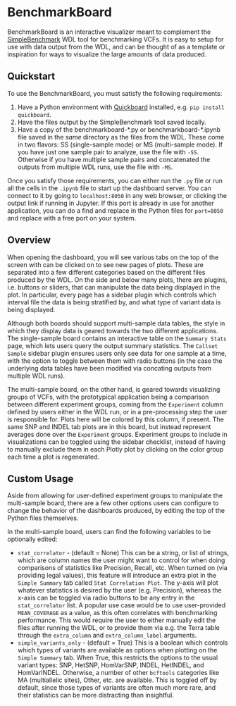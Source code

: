 # BenchmarkBoard

BenchmarkBoard is an interactive visualizer meant to complement the [SimpleBenchmark](../SimpleBenchmark.wdl) WDL tool for 
benchmarking VCFs. It is easy to setup for use with data output from the WDL, and can be thought of as a template or inspiration 
for ways to visualize the large amounts of data produced.

## Quickstart

To use the BenchmarkBoard, you must satisfy the following requirements:
1. Have a Python environment with [Quickboard](https://github.com/broadinstitute/quickboard) installed, e.g. `pip install quickboard`.
2. Have the files output by the SimpleBenchmark tool saved locally.
3. Have a copy of the benchmarkboard-\*.py or benchmarkboard-\*.ipynb file saved in the *same* directory as the files from 
the WDL. These come in two flavors: SS (single-sample mode) or MS (multi-sample mode). If you have just one sample pair to 
analyze, use the file with `-SS`. Otherwise if you have multiple sample pairs and concatenated the outputs from multiple WDL 
runs, use the file with `-MS`.

Once you satisfy those requirements, you can either run the `.py` file or run all the cells in the `.ipynb` file to start 
up the dashboard server. You can connect to it by going to `localhost:8050` in any web browser, or clicking the output 
link if running in Jupyter. If this port is already in use for another application, you can do a find and replace in the 
Python files for `port=8050` and replace with a free port on your system.

## Overview

When opening the dashboard, you will see various tabs on the top of the screen with can be clicked on to see new pages of 
plots. These are separated into a few different categories based on the different files produced by the WDL. On the side 
and below many plots, there are plugins, i.e. buttons or sliders, that can manipulate the data being displayed in the 
plot. In particular, every page has a sidebar plugin which controls which interval file the data is being stratified 
by, and what type of variant data is being displayed.

Although both boards should support multi-sample data tables, the style in which they display data is geared towards the 
two different applications. The single-sample board contains an interactive table on the `Summary Stats` page, which lets 
users query the output summary statistics. The `Callset Sample` sidebar plugin ensures users only see data for one 
sample at a time, with the option to toggle between them with radio buttons (in the case the underlying data tables have 
been modified via concating outputs from multiple WDL runs).

The multi-sample board, on the other hand, is geared towards visualizing groups of VCFs, with the prototypical application 
being a comparison between different experiment groups, coming from the `Experiment` column defined by users either 
in the WDL run, or in a pre-processing step the user is responsible for. Plots here will be colored by this column, 
if present. The same SNP and INDEL tab plots are in this board, but instead represent averages done over the 
`Experiment` groups. Experiment groups to include in visualizations can be toggled using the sidebar checklist, 
instead of having to manually exclude them in each Plotly plot by clicking on the color group each time a plot is regenerated.

## Custom Usage

Aside from allowing for user-defined experiment groups to manipulate the multi-sample board, there are a few other options 
users can configure to change the behavior of the dashboards produced, by editing the top of the Python files themselves.

In the multi-sample board, users can find the following variables to be optionally edited:
* `stat_correlator` - (default = None) This can be a string, or list of strings, which are column names the user might 
want to control for when doing comparisons of statistics like Precision, Recall, etc. When turned on (via providing legal values), 
this feature will introduce an extra plot in the `Simple Summary` tab called `Stat Correlation Plot`. The y-axis will plot whatever 
statistics is desired by the user (e.g. Precision), whereas the x-axis can be toggled via radio buttons to be any entry 
in the `stat_correlator` list. A popular use case would be to use user-provided `MEAN_COVERAGE` as a value, as this 
often correlates with benchmarking performance. This would require the user to either manually edit the files after running 
the WDL, or to provide them via e.g. the Terra table through the `extra_column` and `extra_column_label` arguments.
* `simple_variants_only` - (default = True) This is a boolean which controls which types of variants are available as 
options when plotting on the `Simple Summary` tab. When True, this restricts the options to the usual variant types: 
SNP, HetSNP, HomVarSNP, INDEL, HetINDEL, and HomVarINDEL. Otherwise, a number of other `bcftools` categories like MA 
(multiallelic sites), Other, etc. are available. This is toggled off by default, since those types of variants are often 
much more rare, and their statistics can be more distracting than insightful.